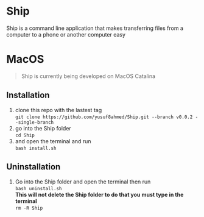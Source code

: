 # Ship
Ship is a command line application that makes transferring files from a computer to a phone or another computer easy

# MacOS
> Ship is currently being developed on MacOS Catalina 

## Installation
1. clone this repo with the lastest tag <br>
`git clone https://github.com/yusuf8ahmed/Ship.git --branch v0.0.2 --single-branch`
2. go into the Ship folder<br>
`cd Ship`
3. and open the terminal and run <br>
`bash install.sh`

## Uninstallation
1. Go into the Ship folder and open the terminal then run <br>
`bash uninstall.sh` <br>
**This will not delete the Ship folder to do that you must type in the terminal** <br>
 `rm -R Ship`
